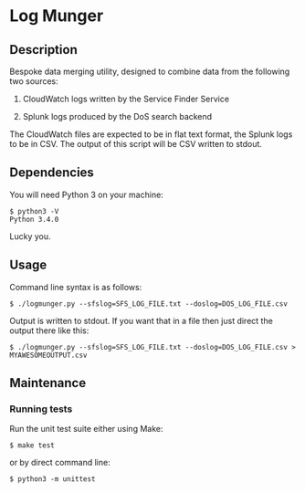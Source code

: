 # Log Munger

## Description

Bespoke data merging utility, designed to combine data from the following two sources:

  1. CloudWatch logs written by the Service Finder Service
  
  2. Splunk logs produced by the DoS search backend
  
The CloudWatch files are expected to be in flat text format, the Splunk logs to be in CSV. The 
output of this script will be CSV written to stdout.

## Dependencies

You will need Python 3 on your machine:

```
$ python3 -V
Python 3.4.0
```
Lucky you.

## Usage

Command line syntax is as follows:

```
$ ./logmunger.py --sfslog=SFS_LOG_FILE.txt --doslog=DOS_LOG_FILE.csv
```

Output is written to stdout. If you want that in a file then just direct the output there like this:

```
$ ./logmunger.py --sfslog=SFS_LOG_FILE.txt --doslog=DOS_LOG_FILE.csv > MYAWESOMEOUTPUT.csv
```

## Maintenance

### Running tests

Run the unit test suite either using Make:
```
$ make test
```
or by direct command line:
```
$ python3 -m unittest
```
